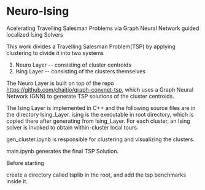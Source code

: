 # Neuro-Ising
Acelerating Travelling Salesman Problems via Graph Neural Network guided localized Ising Solvers

This work divides a Travelling Salesman Problem(TSP) by applying clustering to divide it into two systems
  1) Neuro Layer -- consisting of cluster centroids
  2) Ising Layer -- consisting of the clusters themselves
  
The Neuro Layer is built on top of the repo https://github.com/chaitjo/graph-convnet-tsp, which uses a Graph Neural Network (GNN) to generate TSP solutions of the cluster centroids.

The Ising Layer is implemented in C++ and the following source files are in the directory Ising_Layer.
ising is the executable in root directory, which is copied there after generating from Ising_Layer.
For each cluster, an Ising solver is invoked to obtain within-cluster local tours.

gen_cluster.ipynb is responsible for clustering and visualizing the clusters.

main.ipynb generates the final TSP Solution.

Before starting

create a directory called tsplib in the root, and add the tsp benchmarks inside it.



